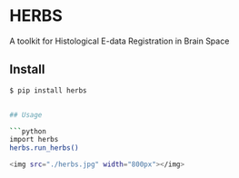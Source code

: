 # HERBS
A toolkit for Histological E-data Registration in Brain Space

## 


## Install

```bash
$ pip install herbs


## Usage

```python
import herbs
herbs.run_herbs()

<img src="./herbs.jpg" width="800px"></img>